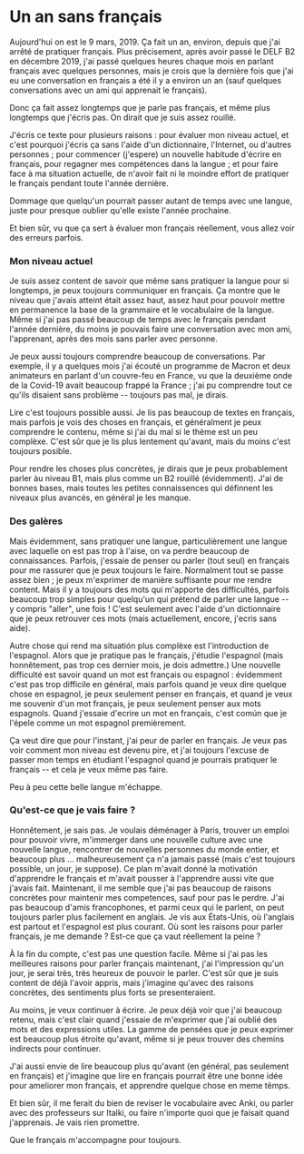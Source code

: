 # Un an sans français

Aujourd'hui on est le 9 mars, 2019. Ça fait un an, environ, depuis que j'ai arrêté de pratiquer français. Plus précisement, après avoir passé le DELF B2 en décembre 2019, j'ai passé quelques heures chaque mois en parlant français avec quelques personnes, mais je crois que la dernière fois que j'ai eu une conversation en français a été il y a environ un an (sauf quelques conversations avec un ami qui apprenait le français).

Donc ça fait assez longtemps que je parle pas français, et même plus longtemps que j'écris pas. On dirait que je suis assez rouillé. 

J'écris ce texte pour plusieurs raisons : pour évaluer mon niveau actuel, et c'est pourquoi j'écris ça sans l'aide d'un dictionnaire, l'Internet, ou d'autres personnes ; pour commencer (j'espere) un nouvelle habitude d'écrire en français, pour regagner mes compétences dans la langue ; et pour faire face à ma situation actuelle, de n'avoir fait ni le moindre effort de pratiquer le français pendant toute l'année dernière.

Dommage que quelqu'un pourrait passer autant de temps avec une langue, juste pour presque oublier qu'elle existe l'année prochaine.

Et bien sûr, vu que ça sert à évaluer mon français réellement, vous allez voir des erreurs parfois.

### Mon niveau actuel

Je suis assez content de savoir que même sans pratiquer la langue pour si longtemps, je peux toujours communiquer en français. Ça montre que le niveau que j'avais atteint était assez haut, assez haut pour pouvoir mettre en permanence la base de la grammaire et le vocabulaire de la langue. Même si j'ai pas passé beaucoup de temps avec le français pendant l'année dernière, du moins je pouvais faire une conversation avec mon ami, l'apprenant, après des mois sans parler avec personne. 

Je peux aussi toujours comprendre beaucoup de conversations. Par exemple, il y a quelques mois j'ai écouté un programme de Macron et deux animateurs en parlant d'un couvre-feu en France, vu que la deuxième onde de la Covid-19 avait beaucoup frappé la France ; j'ai pu comprendre tout ce qu'ils disaient sans problème -- toujours pas mal, je dirais. 

Lire c'est toujours possible aussi. Je lis pas beaucoup de textes en français, mais parfois je vois des choses en français, et généralment je peux comprendre le contenu, même si j'ai du mal si le thème est un peu complèxe. C'est sûr que je lis plus lentement qu'avant, mais du moins c'est toujours posible. 

Pour rendre les choses plus concrètes, je dirais que je peux probablement parler àu niveau B1, mais plus comme un B2 rouillé (évidemment). J'ai de bonnes bases, mais toutes les petites connaissences qui définnent les niveaux plus avancés, en général je les manque.

### Des galères

Mais évidemment, sans pratiquer une langue, particulièrement une langue avec laquelle on est pas trop à l'aise, on va perdre beaucoup de connaissances. Parfois, j'essaie de penser ou parler (tout seul) en français pour me rassurer que je peux toujours le faire. Normalment tout se passe assez bien ; je peux m'exprimer de manière suffisante pour me rendre content. Mais il y a toujours des mots qui m'apporte des difficultés, parfois beaucoup trop simples pour quelqu'un qui prétend de parler une langue -- y compris "aller", une fois ! C'est seulement avec l'aide d'un dictionnaire que je peux retrouver ces mots (mais actuellement, encore, j'ecris sans aide).

Autre chose qui rend ma situatión plus complèxe est l'introduction de l'espagnol. Alors que je pratique pas le français, j'étudie l'espagnol (mais honnêtement, pas trop ces dernier mois, je dois admettre.) Une nouvelle difficulté est savoir quand un mot est français ou espagnol : évidemment c'est pas trop difficile en général, mais parfois quand je veux dire quelque chose en espagnol, je peux seulement penser en français, et quand je veux me souvenir d'un mot français, je peux seulement penser aux mots espagnols. Quand j'essaie d'ecrire un mot en français, c'est común que je l'épele comme un mot espagnol premièrement.

Ça veut dire que pour l'instant, j'ai peur de parler en français. Je veux pas voir comment mon niveau est devenu pire, et j'ai toujours l'excuse de passer mon temps en étudiant l'espagnol quand je pourrais pratiquer le français -- et cela je veux même pas faire.

Peu à peu cette belle langue m'échappe. 

### Qu'est-ce que je vais faire ?

Honnêtement, je sais pas. Je voulais déménager à Paris, trouver un emploi pour pouvoir vivre, m'immerger dans une nouvelle culture avec une nouvelle langue, rencontrer de nouvelles personnes du monde entier, et beaucoup plus ... malheureusement ça n'a jamais passé (mais c'est toujours possible, un jour, je suppose). Ce plan m'avait donné la motivatión d'apprendre le français et m'avait pousser à l'apprendre aussi vite que j'avais fait. Maintenant, il me semble que j'ai pas beaucoup de raisons concrètes pour maintenir mes competences, sauf pour pas le perdre. J'ai pas beaucoup d'amis francophones, et parmi ceux qui le parlent, on peut toujours parler plus facilement en anglais. Je vis aux États-Unis, où l'anglais est partout et l'espagnol est plus courant. Où sont les raisons pour parler français, je me demande ? Est-ce que ça vaut réellement la peine ?

À la fin du compte, c'est pas une question facile. Même si j'ai pas les meilleures raisons pour parler français maintenant, j'ai l'impression qu'un jour, je serai très, très heureux de pouvoir le parler. C'est sûr que je suis content de déjà l'avoir appris, mais j'imagine qu'avec des raisons concrètes, des sentiments plus forts se presenteraient. 

Au moins, je veux continuer à écrire. Je peux déjà voir que j'ai beaucoup retenu, mais c'est clair quand j'essaie de m'exprimer que j'ai oublié des mots et des expressions utiles. La gamme de pensées que je peux exprimer est beaucoup plus étroite qu'avant, même si je peux trouver des chemins indirects pour continuer.

J'ai aussi envie de lire beaucoup plus qu'avant (en général, pas seulement en français) et j'imagine que lire en français pourrait être une bonne idée pour ameliorer mon français, et apprendre quelque chose en meme têmps.

Et bien sûr, il me ferait du bien de reviser le vocabulaire avec Anki, ou parler avec des professeurs sur Italki, ou faire n'importe quoi que je faisait quand j'apprenais. Je vais rien promettre. 

Que le français m'accompagne pour toujours.


